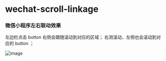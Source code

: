 # wechat-scroll-linkage

### 微信小程序左右联动效果

左边栏点击 button 右侧会跟随滚动到对应的区域；
右测滚动，左侧也会滚动到对应的 button ；


![image](https://github.com/YasinChan/wechat-scroll-linkage/blob/master/images/scroll.gif)
